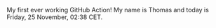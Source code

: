 My first ever working GitHub Action!
My name is Thomas and today is Friday, 25 November, 02:38 CET. 
